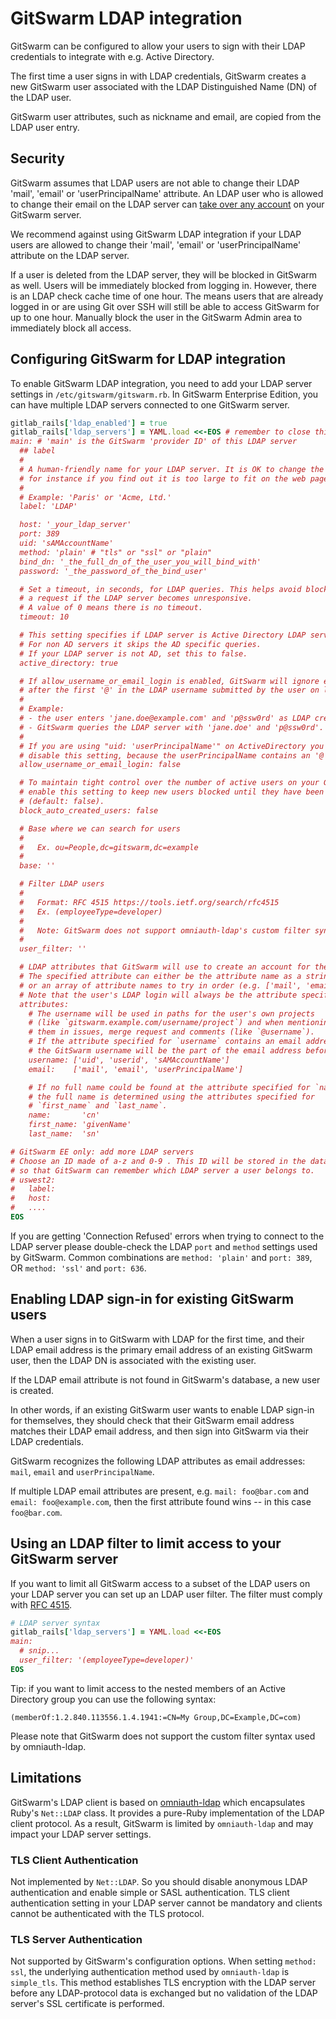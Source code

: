 # GitSwarm LDAP integration

GitSwarm can be configured to allow your users to sign with their LDAP
credentials to integrate with e.g. Active Directory.

The first time a user signs in with LDAP credentials, GitSwarm creates
a new GitSwarm user associated with the LDAP Distinguished Name (DN) of the
LDAP user.

GitSwarm user attributes, such as nickname and email, are copied from the
LDAP user entry.

## Security

GitSwarm assumes that LDAP users are not able to change their LDAP 'mail',
'email' or 'userPrincipalName' attribute. An LDAP user who is allowed to
change their email on the LDAP server can
[take over any account](#enabling-ldap-sign-in-for-existing-gitlab-users)
on your GitSwarm server.

We recommend against using GitSwarm LDAP integration if your LDAP users are
allowed to change their 'mail', 'email' or 'userPrincipalName' attribute on
the LDAP server.

If a user is deleted from the LDAP server, they will be blocked in GitSwarm
as well. Users will be immediately blocked from logging in. However, there
is an LDAP check cache time of one hour. The means users that are already
logged in or are using Git over SSH will still be able to access GitSwarm
for up to one hour. Manually block the user in the GitSwarm Admin area to
immediately block all access.

## Configuring GitSwarm for LDAP integration

To enable GitSwarm LDAP integration, you need to add your LDAP server
settings in `/etc/gitswarm/gitswarm.rb`. In GitSwarm Enterprise Edition,
you can have multiple LDAP servers connected to one GitSwarm server.

```ruby
gitlab_rails['ldap_enabled'] = true
gitlab_rails['ldap_servers'] = YAML.load <<-EOS # remember to close this block with 'EOS' below
main: # 'main' is the GitSwarm 'provider ID' of this LDAP server
  ## label
  #
  # A human-friendly name for your LDAP server. It is OK to change the label later,
  # for instance if you find out it is too large to fit on the web page.
  #
  # Example: 'Paris' or 'Acme, Ltd.'
  label: 'LDAP'

  host: '_your_ldap_server'
  port: 389
  uid: 'sAMAccountName'
  method: 'plain' # "tls" or "ssl" or "plain"
  bind_dn: '_the_full_dn_of_the_user_you_will_bind_with'
  password: '_the_password_of_the_bind_user'

  # Set a timeout, in seconds, for LDAP queries. This helps avoid blocking
  # a request if the LDAP server becomes unresponsive.
  # A value of 0 means there is no timeout.
  timeout: 10

  # This setting specifies if LDAP server is Active Directory LDAP server.
  # For non AD servers it skips the AD specific queries.
  # If your LDAP server is not AD, set this to false.
  active_directory: true

  # If allow_username_or_email_login is enabled, GitSwarm will ignore everything
  # after the first '@' in the LDAP username submitted by the user on login.
  #
  # Example:
  # - the user enters 'jane.doe@example.com' and 'p@ssw0rd' as LDAP credentials;
  # - GitSwarm queries the LDAP server with 'jane.doe' and 'p@ssw0rd'.
  #
  # If you are using "uid: 'userPrincipalName'" on ActiveDirectory you need to
  # disable this setting, because the userPrincipalName contains an '@'.
  allow_username_or_email_login: false

  # To maintain tight control over the number of active users on your GitSwarm installation,
  # enable this setting to keep new users blocked until they have been cleared by the admin 
  # (default: false).
  block_auto_created_users: false

  # Base where we can search for users
  #
  #   Ex. ou=People,dc=gitswarm,dc=example
  #
  base: ''

  # Filter LDAP users
  #
  #   Format: RFC 4515 https://tools.ietf.org/search/rfc4515
  #   Ex. (employeeType=developer)
  #
  #   Note: GitSwarm does not support omniauth-ldap's custom filter syntax.
  #
  user_filter: ''

  # LDAP attributes that GitSwarm will use to create an account for the LDAP user.
  # The specified attribute can either be the attribute name as a string (e.g. 'mail'),
  # or an array of attribute names to try in order (e.g. ['mail', 'email']).
  # Note that the user's LDAP login will always be the attribute specified as `uid` above.
  attributes:
    # The username will be used in paths for the user's own projects
    # (like `gitswarm.example.com/username/project`) and when mentioning
    # them in issues, merge request and comments (like `@username`).
    # If the attribute specified for `username` contains an email address, 
    # the GitSwarm username will be the part of the email address before the '@'.
    username: ['uid', 'userid', 'sAMAccountName']
    email:    ['mail', 'email', 'userPrincipalName']

    # If no full name could be found at the attribute specified for `name`,
    # the full name is determined using the attributes specified for 
    # `first_name` and `last_name`.
    name:       'cn'
    first_name: 'givenName'
    last_name:  'sn'

# GitSwarm EE only: add more LDAP servers
# Choose an ID made of a-z and 0-9 . This ID will be stored in the database
# so that GitSwarm can remember which LDAP server a user belongs to.
# uswest2:
#   label:
#   host:
#   ....
EOS
```

If you are getting 'Connection Refused' errors when trying to connect to
the LDAP server please double-check the LDAP `port` and `method` settings
used by GitSwarm. Common combinations are `method: 'plain'` and `port: 389`, OR `method: 'ssl'` and `port: 636`.

## Enabling LDAP sign-in for existing GitSwarm users

When a user signs in to GitSwarm with LDAP for the first time, and their
LDAP email address is the primary email address of an existing GitSwarm
user, then the LDAP DN is associated with the existing user.

If the LDAP email attribute is not found in GitSwarm's database, a new user
is created.

In other words, if an existing GitSwarm user wants to enable LDAP sign-in
for themselves, they should check that their GitSwarm email address matches
their LDAP email address, and then sign into GitSwarm via their LDAP
credentials.

GitSwarm recognizes the following LDAP attributes as email addresses:
`mail`, `email` and `userPrincipalName`.

If multiple LDAP email attributes are present, e.g. `mail: foo@bar.com` and
`email: foo@example.com`, then the first attribute found wins -- in this
case `foo@bar.com`.

## Using an LDAP filter to limit access to your GitSwarm server

If you want to limit all GitSwarm access to a subset of the LDAP users on
your LDAP server you can set up an LDAP user filter. The filter must comply
with [RFC 4515](https://tools.ietf.org/search/rfc4515).

```ruby
# LDAP server syntax
gitlab_rails['ldap_servers'] = YAML.load <<-EOS
main:
  # snip...
  user_filter: '(employeeType=developer)'
EOS
```

Tip: if you want to limit access to the nested members of an Active
Directory group you can use the following syntax:

```
(memberOf:1.2.840.113556.1.4.1941:=CN=My Group,DC=Example,DC=com)
```

Please note that GitSwarm does not support the custom filter syntax used by
omniauth-ldap.

## Limitations

GitSwarm's LDAP client is based on
[omniauth-ldap](https://gitlab.com/gitlab-org/omniauth-ldap) which
encapsulates Ruby's `Net::LDAP` class. It provides a pure-Ruby
implementation of the LDAP client protocol. As a result, GitSwarm is
limited by `omniauth-ldap` and may impact your LDAP server settings.

### TLS Client Authentication  

Not implemented by `Net::LDAP`. So you should disable anonymous LDAP
authentication and enable simple or SASL authentication. TLS client
authentication setting in your LDAP server cannot be mandatory and clients
cannot be authenticated with the TLS protocol. 

### TLS Server Authentication  

Not supported by GitSwarm's configuration options. When setting `method:
ssl`, the underlying authentication method used by `omniauth-ldap` is
`simple_tls`. This method establishes TLS encryption with the LDAP server
before any LDAP-protocol data is exchanged but no validation of the LDAP
server's SSL certificate is performed.
